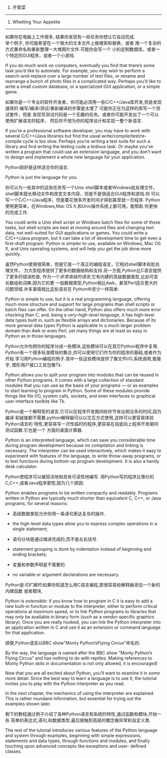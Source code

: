 1. 开胃菜
*************************
1. Whetting Your Appetite
*************************

如果你在电脑上工作很多, 结果你发现有一些任务你想让它自动完成.  
举个例子, 你可能希望在一个很大的文本文件上做搜索和替换，或者
用一个复杂的方式重命名和重新整理一大堆图片文件.可能你会写一个
小的定制数据库，或者一个特定的GUI程序，或者一个小游戏.

If you do much work on computers, eventually you find that there’s
some task you’d like to automate.  For example, you may wish to
perform a search-and-replace over a large number of text files, or
rename and rearrange a bunch of photo files in a complicated way.
Perhaps you’d like to write a small custom database, or a specialized
GUI application, or a simple game.


如果你是一个专业的软件开发者，你可能必须用一些C/C++/Java库开发,但是发现通常的
编写/编译/测试/重新编译的步骤是太慢了.可能你正在为这样的库写一个测试套件，但是
发现写测试代码是一个无趣的任务。或者你可能开发出了一个可以使用扩展语言的程序，
然后你不想为你的程序设计和实现一整个新语言.

If you’re a professional software developer, you may have to work with
several C/C++/Java libraries but find the usual write/compile/test/re-
compile cycle is too slow.  Perhaps you’re writing a test suite for
such a library and find writing the testing code a tedious task.  Or
maybe you’ve written a program that could use an extension language,
and you don’t want to design and implement a whole new language for
your application.

Python刚好是这样适合你的语言.

Python is just the language for you.

你可以为一些其中的这些任务写一个Unix shell脚本或者Windows批处理文件，
shell脚本擅长移动文件和改变文本内容，但是不是很适合GUI程序和游戏.你
可以写一个C/C++/Java程序，但是要花很多开发时间才得到甚至就一页程序.
Python使用更简单，在Windows,Mac OS X,和Unix操作系统上都可用，能帮助
你更快的完成工作.

You could write a Unix shell script or Windows batch files for some of
these tasks, but shell scripts are best at moving around files and
changing text data, not well-suited for GUI applications or games. You
could write a C/C++/Java program, but it can take a lot of development
time to get even a first-draft program.  Python is simpler to use,
available on Windows, Mac OS X, and Unix operating systems, and will
help you get the job done more quickly.

虽然Python使用很简单，但是它是一个真正的编程语言，它相对shell脚本和批处理文件，
为大型程序提供了更多的数据结构和支持.另一方面,Python比C语言提供了更多的错误检查,
作为一个*非常高级的语言*,它有内建的高级数据类型,比如可变长数组和词典.因为它的更
一般数据类型,Python相比Awk，甚至Perl适合更大的问题领域.许多事情相比这些语言在
Python中至少一样简单.

Python is simple to use, but it is a real programming language,
offering much more structure and support for large programs than shell
scripts or batch files can offer.  On the other hand, Python also
offers much more error checking than C, and, being a *very-high-level
language*, it has high-level data types built in, such as flexible
arrays and dictionaries.  Because of its more general data types
Python is applicable to a much larger problem domain than Awk or even
Perl, yet many things are at least as easy in Python as in those
languages.

Python允许你把你的程序分成一些模块,这些模块可以在其它Python程序中复用.
Python有一个很多标准模块的集合,你可以使用它们作为你的程序的基础,或者作为开始
学习用Python编程的例子.其中一些这些模块提供了像文件I/O,系统调用,套接字,
图形用户接口工具包像Tk.

Python allows you to split your program into modules that can be
reused in other Python programs.  It comes with a large collection of
standard modules that you can use as the basis of your programs — or
as examples to start learning to program in Python.  Some of these
modules provide things like file I/O, system calls, sockets, and even
interfaces to graphical user interface toolkits like Tk.

Python是一个解释型的语言,它可以在程序开发期间给你节省出相当多的时间,因为编译
和链接都不需要.python解释器可以以交互方式使用,这样可以更容易体验Python语言的
特性,更容易写一次性临时的程序,更容易在自底向上程序开发期间测试函数.它也是一个
方面的桌面计算器.

Python is an interpreted language, which can save you considerable
time during program development because no compilation and linking is
necessary.  The interpreter can be used interactively, which makes it
easy to experiment with features of the language, to write throw-away
programs, or to test functions during bottom-up program development.
It is also a handy desk calculator.

Python使程序可以被简洁地和具有可读性地编写.
用Python写的程序比等价的C,C++,或者Java程序更短,因为几个原因:

Python enables programs to be written compactly and readably.
Programs written in Python are typically much shorter than equivalent
C,  C++, or Java programs, for several reasons:

* 高级数据类型允许你用一条语句表达复杂的操作.
* the high-level data types allow you to express complex operations
  in a single statement;

* 语句分块是通过缩进完成的,而不是左右括号.
* statement grouping is done by indentation instead of beginning and
  ending brackets;

* 变量和参数声明是不需要的.
* no variable or argument declarations are necessary.

Python是*可扩展的*:如果你知道怎么用C语言编程,那很容易给解释器添加一个新的内建函数
或者模块,

Python is *extensible*: if you know how to program in C it is easy to
add a new built-in function or module to the interpreter, either to
perform critical operations at maximum speed, or to link Python
programs to libraries that may only be available in binary form (such
as a vendor-specific graphics library). Once you are really hooked,
you can link the Python interpreter into an application written in C
and use it as an extension or command language for that application.

顺便,Python语言以BBC show“Monty Python’sFlying Circus”命名的.

By the way, the language is named after the BBC show “Monty Python’s
Flying Circus” and has nothing to do with reptiles.  Making references
to Monty Python skits in documentation is not only allowed, it is
encouraged!

Now that you are all excited about Python, you’ll want to examine it
in some more detail.  Since the best way to learn a language is to use
it, the tutorial invites you to play with the Python interpreter as
you read.

In the next chapter, the mechanics of using the interpreter are
explained.  This is rather mundane information, but essential for
trying out the examples shown later.

剩下的教程通过例子介绍了各种Python语言和系统的特性,通过函数和模块,开始一些
简单的表达式,语句,和数据类型,最后接触到高级的概念像异常和自定义类.

The rest of the tutorial introduces various features of the Python
language and system through examples, beginning with simple
expressions, statements and data types, through functions and modules,
and finally touching upon advanced concepts like exceptions and user-
defined classes.
